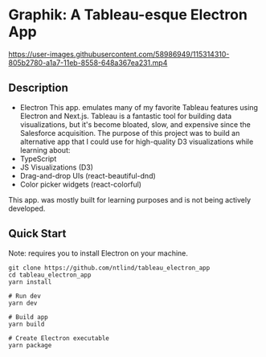 # Graphik: A Tableau-esque Electron App

https://user-images.githubusercontent.com/58986949/115314310-805b2780-a1a7-11eb-8558-648a367ea231.mp4

## Description
- Electron
This app. emulates many of my favorite Tableau features using Electron and Next.js. Tableau is a fantastic tool for building data visualizations, but it's become bloated, slow, and expensive since the Salesforce acquisition. The purpose of this project was to build an alternative app that I could use for high-quality D3 visualizations while learning about:
- TypeScript
- JS Visualizations (D3)
- Drag-and-drop UIs (react-beautiful-dnd)
- Color picker widgets (react-colorful)

This app. was mostly built for learning purposes and is not being actively developed.

## Quick Start
Note: requires you to install Electron on your machine.

```
git clone https://github.com/ntlind/tableau_electron_app
cd tableau_electron_app
yarn install

# Run dev 
yarn dev

# Build app
yarn build

# Create Electron executable
yarn package
```